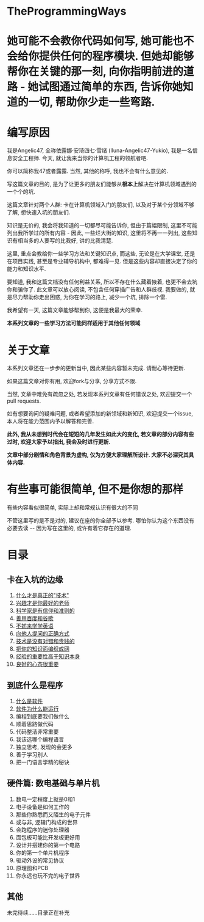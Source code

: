 # TheProgrammingWays
她可能不会教你代码如何写, 她可能也不会给你提供任何的程序模块. 但她却能够帮你在关键的那一刻, 向你指明前进的道路 - 她试图通过简单的东西, 告诉你她知道的一切, 帮助你少走一些弯路.
========
# 编写原因
我是Angelic47, 全称依露娜·安琦四七·雪绪 (Iluna-Angelic47-Yukio), 我是一名信息安全工程师. 今天, 就让我来当你的计算机工程的领航者吧.

你可以简称我47或者露露. 当然, 其他的称呼, 我也不会有什么意见的.

写这篇文章的目的, 是为了让更多的朋友们能够从**根本上**解决在计算机领域遇到的一个个的坑. 

这篇文章针对两个人群: 卡在计算机领域入门的朋友们, 以及对于某个分领域不够了解, 想快速入坑的朋友们.

知识是无价的, 我会将我知道的一切都尽可能告诉你, 但由于篇幅限制, 这里不可能列出我所学过的所有内容 - 因此, 一些烂大街的知识, 这里将不再一一列出, 这些知识有相当多的人要写的比我好, 讲的比我清楚.

这里, 重点会教给你一些学习方法和关键知识点, 而这些, 无论是在大学课堂, 还是在项目实践, 甚至是专业辅导机构中, 都难得一见. 但是这些内容却直接决定了你的能力和知识水平.

要知道, 我和这篇文档没有任何利益关系, 所以不存在什么藏着掖着, 也更不会去坑你和骗你了. 此文章可以放心阅读, 不包含任何穿插广告和人群歧视. 我要做的, 就是尽力帮助你走出困惑, 为你在学习的路上, 减少一个坑, 排除一个雷.

我希望有一天, 这篇文章能够帮到你, 这便是我最大的荣幸.

**本系列文章的一些学习方法可能同样适用于其他任何领域**


# 关于文章
本系列文章还在一步步的更新当中, 因此某些内容暂未完成. 请耐心等待更新.

如果这篇文章对你有用, 欢迎fork与分享, 分享方式不限.

当然, 文章中难免有疏忽之处, 若发现本系列文章有任何错误之处, 欢迎提交一个pull requests.

如有想要询问的疑难问题, 或者希望添加的新领域和新知识, 欢迎提交一个issue, 本人将在能力范围内予以解答和完善.

**此外, 我从未想到时代会在短短的几年发生如此大的变化, 若文章的部分内容有些过时, 欢迎大家予以指出, 我会及时进行更新.**

**文章中部分剧情和角色背景为虚构, 仅为方便大家理解所设计. 大家不必深究其具体内容.**


# 有些事可能很简单, 但不是你想的那样
有些内容看似很简单, 实际上却和常规认识有很大的不同

不管这里写的是不是对的, 建议在座的你全部予以参考. 哪怕你认为这个东西没有必要去读 -- 因为写在这里的, 或许有着它存在的道理.

# 目录
## 卡在入坑的边缘
  1. [什么才是真正的"技术"](1/1_whatIsTechnology.md)
  2. [兴趣才是你最好的老师](1/2_interestAsYourBestTeacher.md)
  3. [科学家是有信仰和准则的](1/3_scientistLaws.md)
  4. [善用百度和谷歌](1/4_searchEngine.md)
  5. [不妨来学学英语](1/5_tryLearnEnglish.md)
  6. [向他人提问的正确方式](1/6_theArtOfAsking.md)
  7. [技术是没有对错和贵贱的](1/7_technologyItSelf.md)
  8. [把你的知识面编织成网](1/8_knowledge.md)
  9. [经验的重要性高于知识本身](1/9_experience.md)
  10. [良好的心态很重要](1/10_keepAGoodState.md)
## 到底什么是程序
  1. [什么是软件](2/1_whatIsSoftware.md)
  2. [软件为什么能运行](2/2_howSoftwareExecute.md)
  3. 编程到底要我们做什么
  4. 顺着思路做代码
  5. 代码整洁非常重要
  6. 我该选哪个编程语言
  7. 独立思考, 发现的会更多
  8. 善于学习别人
  9. 把一门语言学精的秘诀
## 硬件篇: 数电基础与单片机
  1. 数电一定程度上就是0和1
  2. 电子设备是如何工作的
  3. 那些你熟悉而又陌生的电子元件
  4. 或与非, 逻辑门构成的世界
  5. 会跑程序的迷你处理器
  6. 面包板可能比开发板更好用
  7. 设计并搭建你的第一个电路
  8. 你的第一个单片机程序
  9. 驱动外设的常见协议
  10. 原理图和PCB
  11. 你永远也玩不完的电子世界
## 其他
  未完待续……目录正在补充
